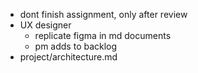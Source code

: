 - dont finish assignment, only after review
- UX designer
  - replicate figma in md documents
  - pm adds to backlog
- project/architecture.md
